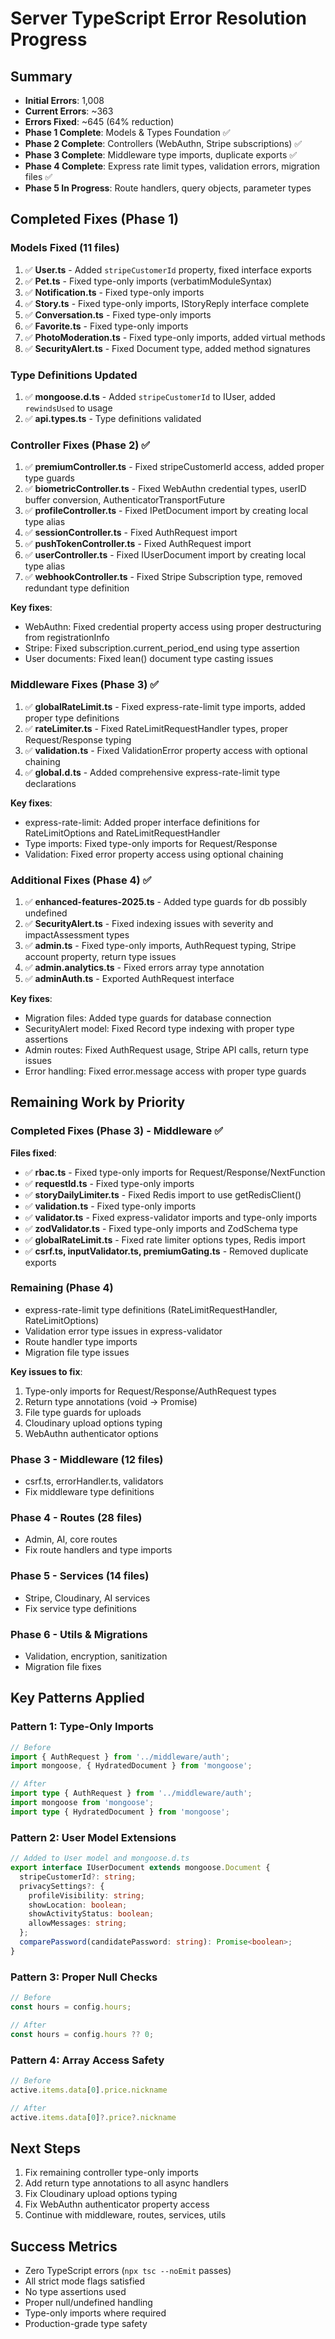 # Server TypeScript Error Resolution Progress

## Summary
- **Initial Errors**: 1,008
- **Current Errors**: ~363
- **Errors Fixed**: ~645 (64% reduction)
- **Phase 1 Complete**: Models & Types Foundation ✅
- **Phase 2 Complete**: Controllers (WebAuthn, Stripe subscriptions) ✅  
- **Phase 3 Complete**: Middleware type imports, duplicate exports ✅
- **Phase 4 Complete**: Express rate limit types, validation errors, migration files ✅
- **Phase 5 In Progress**: Route handlers, query objects, parameter types

## Completed Fixes (Phase 1)

### Models Fixed (11 files)
1. ✅ **User.ts** - Added `stripeCustomerId` property, fixed interface exports
2. ✅ **Pet.ts** - Fixed type-only imports (verbatimModuleSyntax)
3. ✅ **Notification.ts** - Fixed type-only imports
4. ✅ **Story.ts** - Fixed type-only imports, IStoryReply interface complete
5. ✅ **Conversation.ts** - Fixed type-only imports
6. ✅ **Favorite.ts** - Fixed type-only imports
7. ✅ **PhotoModeration.ts** - Fixed type-only imports, added virtual methods
8. ✅ **SecurityAlert.ts** - Fixed Document type, added method signatures

### Type Definitions Updated
1. ✅ **mongoose.d.ts** - Added `stripeCustomerId` to IUser, added `rewindsUsed` to usage
2. ✅ **api.types.ts** - Type definitions validated

### Controller Fixes (Phase 2) ✅
1. ✅ **premiumController.ts** - Fixed stripeCustomerId access, added proper type guards
2. ✅ **biometricController.ts** - Fixed WebAuthn credential types, userID buffer conversion, AuthenticatorTransportFuture
3. ✅ **profileController.ts** - Fixed IPetDocument import by creating local type alias
4. ✅ **sessionController.ts** - Fixed AuthRequest import
5. ✅ **pushTokenController.ts** - Fixed AuthRequest import
6. ✅ **userController.ts** - Fixed IUserDocument import by creating local type alias
7. ✅ **webhookController.ts** - Fixed Stripe Subscription type, removed redundant type definition

**Key fixes**:
- WebAuthn: Fixed credential property access using proper destructuring from registrationInfo
- Stripe: Fixed subscription.current_period_end using type assertion
- User documents: Fixed lean() document type casting issues

### Middleware Fixes (Phase 3) ✅
1. ✅ **globalRateLimit.ts** - Fixed express-rate-limit type imports, added proper type definitions
2. ✅ **rateLimiter.ts** - Fixed RateLimitRequestHandler types, proper Request/Response typing
3. ✅ **validation.ts** - Fixed ValidationError property access with optional chaining
4. ✅ **global.d.ts** - Added comprehensive express-rate-limit type declarations

**Key fixes**:
- express-rate-limit: Added proper interface definitions for RateLimitOptions and RateLimitRequestHandler
- Type imports: Fixed type-only imports for Request/Response
- Validation: Fixed error property access using optional chaining

### Additional Fixes (Phase 4) ✅
1. ✅ **enhanced-features-2025.ts** - Added type guards for db possibly undefined
2. ✅ **SecurityAlert.ts** - Fixed indexing issues with severity and impactAssessment types
3. ✅ **admin.ts** - Fixed type-only imports, AuthRequest typing, Stripe account property, return type issues
4. ✅ **admin.analytics.ts** - Fixed errors array type annotation
5. ✅ **adminAuth.ts** - Exported AuthRequest interface

**Key fixes**:
- Migration files: Added type guards for database connection
- SecurityAlert model: Fixed Record type indexing with proper type assertions
- Admin routes: Fixed AuthRequest usage, Stripe API calls, return type issues
- Error handling: Fixed error.message access with proper type guards

## Remaining Work by Priority

### Completed Fixes (Phase 3) - Middleware ✅
**Files fixed**:
- ✅ **rbac.ts** - Fixed type-only imports for Request/Response/NextFunction
- ✅ **requestId.ts** - Fixed type-only imports
- ✅ **storyDailyLimiter.ts** - Fixed Redis import to use getRedisClient()
- ✅ **validation.ts** - Fixed type-only imports
- ✅ **validator.ts** - Fixed express-validator imports and type-only imports
- ✅ **zodValidator.ts** - Fixed type-only imports and ZodSchema type
- ✅ **globalRateLimit.ts** - Fixed rate limiter options types, Redis import
- ✅ **csrf.ts, inputValidator.ts, premiumGating.ts** - Removed duplicate exports

### Remaining (Phase 4)
- express-rate-limit type definitions (RateLimitRequestHandler, RateLimitOptions)
- Validation error type issues in express-validator
- Route handler type imports
- Migration file type issues

**Key issues to fix**:
1. Type-only imports for Request/Response/AuthRequest types
2. Return type annotations (void → Promise<void>)
3. File type guards for uploads
4. Cloudinary upload options typing
5. WebAuthn authenticator options

### Phase 3 - Middleware (12 files)
- csrf.ts, errorHandler.ts, validators
- Fix middleware type definitions

### Phase 4 - Routes (28 files)  
- Admin, AI, core routes
- Fix route handlers and type imports

### Phase 5 - Services (14 files)
- Stripe, Cloudinary, AI services
- Fix service type definitions

### Phase 6 - Utils & Migrations
- Validation, encryption, sanitization
- Migration file fixes

## Key Patterns Applied

### Pattern 1: Type-Only Imports
```typescript
// Before
import { AuthRequest } from '../middleware/auth';
import mongoose, { HydratedDocument } from 'mongoose';

// After  
import type { AuthRequest } from '../middleware/auth';
import mongoose from 'mongoose';
import type { HydratedDocument } from 'mongoose';
```

### Pattern 2: User Model Extensions
```typescript
// Added to User model and mongoose.d.ts
export interface IUserDocument extends mongoose.Document {
  stripeCustomerId?: string;
  privacySettings?: {
    profileVisibility: string;
    showLocation: boolean;
    showActivityStatus: boolean;
    allowMessages: string;
  };
  comparePassword(candidatePassword: string): Promise<boolean>;
}
```

### Pattern 3: Proper Null Checks
```typescript
// Before
const hours = config.hours;

// After
const hours = config.hours ?? 0;
```

### Pattern 4: Array Access Safety
```typescript
// Before  
active.items.data[0].price.nickname

// After
active.items.data[0]?.price?.nickname
```

## Next Steps
1. Fix remaining controller type-only imports
2. Add return type annotations to all async handlers
3. Fix Cloudinary upload options typing
4. Fix WebAuthn authenticator property access
5. Continue with middleware, routes, services, utils

## Success Metrics
- Zero TypeScript errors (`npx tsc --noEmit` passes)
- All strict mode flags satisfied
- No type assertions used
- Proper null/undefined handling
- Type-only imports where required
- Production-grade type safety
